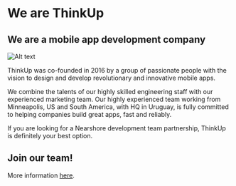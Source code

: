 # We are ThinkUp

## We are a mobile app **development company**

![Alt text](https://github.com/thinkupsoft/TKUP-docs/blob/develop/resources/TU5A-50.jpg)

ThinkUp was co-founded in 2016 by a group of passionate people with the vision to design and develop revolutionary and innovative mobile apps.

We combine the talents of our highly skilled engineering staff with our experienced marketing team. Our highly experienced team working from Minneapolis, US and South America, with HQ in Uruguay, is fully committed to helping companies build great apps, fast and reliably.

If you are looking for a Nearshore development team partnership, ThinkUp is definitely your best option.


## Join our **team!**

More information [here](https://thinkupsoft.com/).
